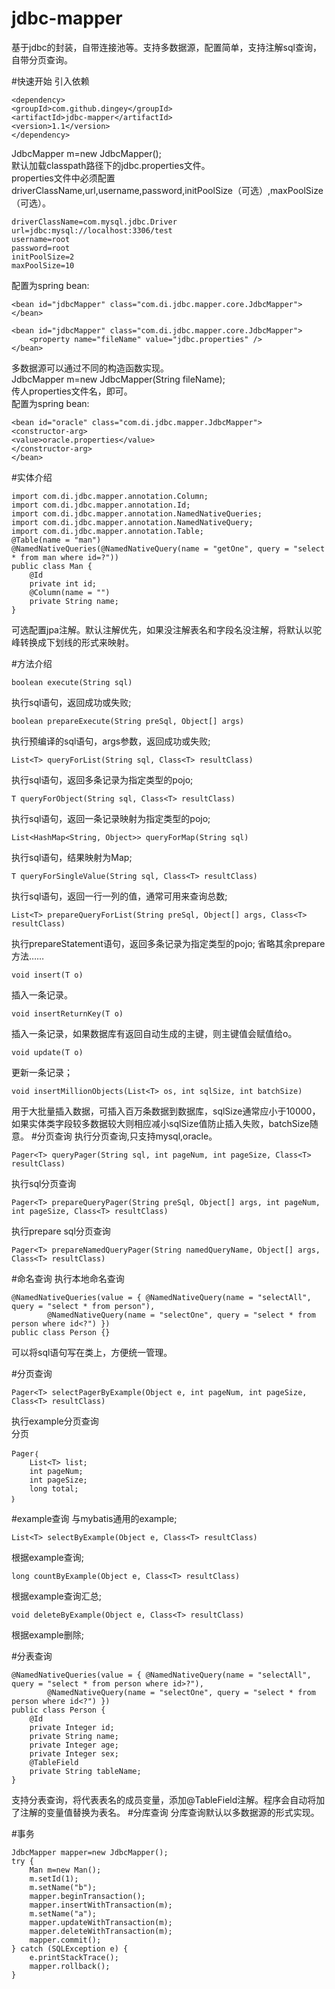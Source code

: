 # jdbc-mapper
基于jdbc的封装，自带连接池等。支持多数据源，配置简单，支持注解sql查询，自带分页查询。

#快速开始
引入依赖
```
<dependency>
<groupId>com.github.dingey</groupId>
<artifactId>jdbc-mapper</artifactId>
<version>1.1</version>
</dependency>
```
JdbcMapper m=new JdbcMapper();<br>
默认加载classpath路径下的jdbc.properties文件。<br>
properties文件中必须配置driverClassName,url,username,password,initPoolSize（可选）,maxPoolSize（可选）。<br>
```
driverClassName=com.mysql.jdbc.Driver
url=jdbc:mysql://localhost:3306/test
username=root
password=root
initPoolSize=2
maxPoolSize=10
```
配置为spring bean:<br>
```
<bean id="jdbcMapper" class="com.di.jdbc.mapper.core.JdbcMapper"></bean>

<bean id="jdbcMapper" class="com.di.jdbc.mapper.core.JdbcMapper">
	<property name="fileName" value="jdbc.properties" />
</bean>
```
多数据源可以通过不同的构造函数实现。<br>
JdbcMapper m=new JdbcMapper(String fileName);<br>
传人properties文件名，即可。<br>
配置为spring bean:<br>
```
<bean id="oracle" class="com.di.jdbc.mapper.JdbcMapper">
<constructor-arg>
<value>oracle.properties</value>
</constructor-arg>
</bean>
```
#实体介绍
```
import com.di.jdbc.mapper.annotation.Column;
import com.di.jdbc.mapper.annotation.Id;
import com.di.jdbc.mapper.annotation.NamedNativeQueries;
import com.di.jdbc.mapper.annotation.NamedNativeQuery;
import com.di.jdbc.mapper.annotation.Table;
@Table(name = "man")
@NamedNativeQueries(@NamedNativeQuery(name = "getOne", query = "select * from man where id=?"))
public class Man {
	@Id
	private int id;
	@Column(name = "")
	private String name;
}
```
可选配置jpa注解。默认注解优先，如果没注解表名和字段名没注解，将默认以驼峰转换成下划线的形式来映射。

#方法介绍
```
boolean execute(String sql)
```
执行sql语句，返回成功或失败;
```
boolean prepareExecute(String preSql, Object[] args)
```
执行预编译的sql语句，args参数，返回成功或失败;
```
List<T> queryForList(String sql, Class<T> resultClass)
```
执行sql语句，返回多条记录为指定类型的pojo;
```
T queryForObject(String sql, Class<T> resultClass)
```
执行sql语句，返回一条记录映射为指定类型的pojo;
```
List<HashMap<String, Object>> queryForMap(String sql)
```
执行sql语句，结果映射为Map;
```
T queryForSingleValue(String sql, Class<T> resultClass)
```
执行sql语句，返回一行一列的值，通常可用来查询总数;
```
List<T> prepareQueryForList(String preSql, Object[] args, Class<T> resultClass)
```
执行prepareStatement语句，返回多条记录为指定类型的pojo;
省略其余prepare方法……
```
void insert(T o)
```
插入一条记录。
```
void insertReturnKey(T o)
```
插入一条记录，如果数据库有返回自动生成的主键，则主键值会赋值给o。
```
void update(T o)
```
更新一条记录；
```
void insertMillionObjects(List<T> os, int sqlSize, int batchSize)
```
用于大批量插入数据，可插入百万条数据到数据库，sqlSize通常应小于10000，如果实体类字段较多数据较大则相应减小sqlSize值防止插入失败，batchSize随意。
#分页查询
执行分页查询,只支持mysql,oracle。
```
Pager<T> queryPager(String sql, int pageNum, int pageSize, Class<T> resultClass)
```
执行sql分页查询
```
Pager<T> prepareQueryPager(String preSql, Object[] args, int pageNum, int pageSize, Class<T> resultClass)
```
执行prepare sql分页查询
```
Pager<T> prepareNamedQueryPager(String namedQueryName, Object[] args, Class<T> resultClass)
```
#命名查询
执行本地命名查询
```
@NamedNativeQueries(value = { @NamedNativeQuery(name = "selectAll", query = "select * from person"),
		@NamedNativeQuery(name = "selectOne", query = "select * from person where id<?") })
public class Person {}
```
可以将sql语句写在类上，方便统一管理。

#分页查询
```
Pager<T> selectPagerByExample(Object e, int pageNum, int pageSize, Class<T> resultClass)
```
执行example分页查询<br/>
分页
```
Pager｛
	List<T> list;
	int pageNum;
	int pageSize;
	long total;
｝
```
#example查询
与mybatis通用的example;
```
List<T> selectByExample(Object e, Class<T> resultClass)
```
根据example查询;
```
long countByExample(Object e, Class<T> resultClass)
```
根据example查询汇总;
```
void deleteByExample(Object e, Class<T> resultClass)
```
根据example删除;

#分表查询
```
@NamedNativeQueries(value = { @NamedNativeQuery(name = "selectAll", query = "select * from person where id>?"),
		@NamedNativeQuery(name = "selectOne", query = "select * from person where id<?") })
public class Person {
	@Id
	private Integer id;
	private String name;
	private Integer age;
	private Integer sex;
	@TableField
	private String tableName;
}
```
支持分表查询，将代表表名的成员变量，添加@TableField注解。程序会自动将加了注解的变量值替换为表名。
#分库查询
分库查询默认以多数据源的形式实现。

#事务
```
JdbcMapper mapper=new JdbcMapper();
try {
	Man m=new Man();
	m.setId(1);
	m.setName("b");
	mapper.beginTransaction();
	mapper.insertWithTransaction(m);
	m.setName("a");
	mapper.updateWithTransaction(m);
	mapper.deleteWithTransaction(m);
	mapper.commit();
} catch (SQLException e) {
	e.printStackTrace();
	mapper.rollback();
}
```
